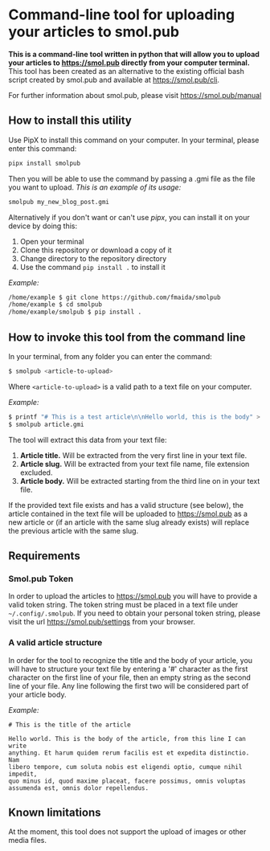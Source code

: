 # Command-line tool for uploading your articles to smol.pub

**This is a command-line tool written in python that will allow you to upload your articles to <https://smol.pub> 
directly from your computer terminal.** This tool has been created as an alternative to the existing official bash script 
created by smol.pub and available at <https://smol.pub/cli>.

For further information about smol.pub, please visit <https://smol.pub/manual>

## How to install this utility

Use PipX to install this command on your computer. 
In your terminal, please enter this command:

```sh
pipx install smolpub
```

Then you will be able to use the command by passing a .gmi file as the file you want to upload. *This is an example of its usage:*

```sh
smolpub my_new_blog_post.gmi
```

Alternatively if you don't want or can't use *pipx*, you can install 
it on your device by doing this:

1. Open your terminal 
2. Clone this repository or download a copy of it
3. Change directory to the repository directory
4. Use the command `pip install .` to install it

*Example:*
```sh
/home/example $ git clone https://github.com/fmaida/smolpub
/home/example $ cd smolpub
/home/example/smolpub $ pip install .
```

## How to invoke this tool from the command line

In your terminal, from any folder you can enter the command:

```sh
$ smolpub <article-to-upload>
```

Where `<article-to-upload>` is a valid path to a text file on your computer.

*Example:*
```sh
$ printf "# This is a test article\n\nHello world, this is the body" > article.gmi
$ smolpub article.gmi
```

The tool will extract this data from your text file:

1. **Article title.** Will be extracted from the very first line in your text file.
2. **Article slug.** Will be extracted from your text file name, file extension excluded.
3. **Article body.** Will be extracted starting from the third line on in your text file.

If the provided text file exists and has a valid structure (see below), the article contained 
in the text file will be uploaded to <https://smol.pub> as a new article or (if an article 
with the same slug already exists) will replace the previous article with the same slug.

## Requirements

### Smol.pub Token 

In order to upload the articles to https://smol.pub you will have to provide a valid token string. 
The token string must be placed in a text file under `~/.config/.smolpub`. If you need to obtain 
your personal token string, please visit the url <https://smol.pub/settings> from your browser.

### A valid article structure

In order for the tool to recognize the title and the body of your article, you will have to structure your 
text file by entering a '#' character as the first character on the first line of your file, then an empty 
string as the second line of your file. Any line following the first two will be considered part of your 
article body.

*Example:*
```
# This is the title of the article

Hello world. This is the body of the article, from this line I can write
anything. Et harum quidem rerum facilis est et expedita distinctio. Nam
libero tempore, cum soluta nobis est eligendi optio, cumque nihil impedit,
quo minus id, quod maxime placeat, facere possimus, omnis voluptas
assumenda est, omnis dolor repellendus.
```

## Known limitations

At the moment, this tool does not support the upload of images or other media files.
